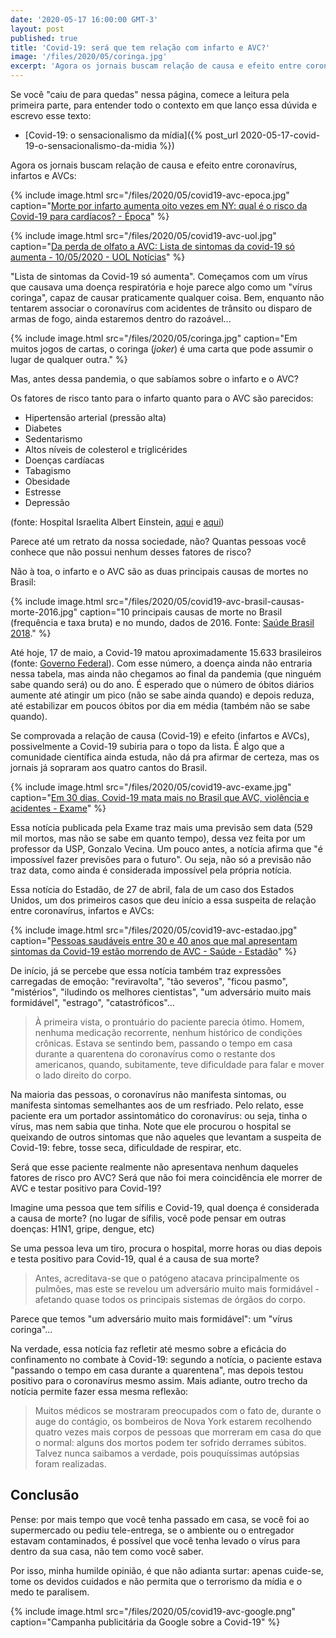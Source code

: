 ```yaml
---
date: '2020-05-17 16:00:00 GMT-3'
layout: post
published: true
title: 'Covid-19: será que tem relação com infarto e AVC?'
image: '/files/2020/05/coringa.jpg'
excerpt: 'Agora os jornais buscam relação de causa e efeito entre coronavírus, infartos e AVCs. "Lista de sintomas da Covid-19 só aumenta". Começamos com um vírus que causava uma doença respiratória e hoje parece algo como um "vírus coringa", capaz de causar praticamente qualquer coisa. Bem, enquanto não tentarem associar o coronavírus com acidentes de trânsito ou disparo de armas de fogo, ainda estaremos dentro do razoável... Mas antes dessa pandemia, o que sabíamos sobre o infarto e o AVC?'
---
```


Se você "caiu de para quedas" nessa página, comece a leitura pela primeira parte, para entender todo o contexto em que lanço essa dúvida e escrevo esse texto:

- [Covid-19: o sensacionalismo da mídia]({% post_url 2020-05-17-covid-19-o-sensacionalismo-da-midia %})

Agora os jornais buscam relação de causa e efeito entre coronavírus, infartos e AVCs:

{% include image.html src="/files/2020/05/covid19-avc-epoca.jpg" caption="[Morte por infarto aumenta oito vezes em NY: qual é o risco da Covid-19 para cardíacos? - Época](https://epoca.globo.com/sociedade/morte-por-infarto-aumenta-oito-vezes-em-ny-qual-o-risco-da-covid-19-para-cardiacos-24368711)" %}

{% include image.html src="/files/2020/05/covid19-avc-uol.jpg" caption="[Da perda de olfato a AVC: Lista de sintomas da covid-19 só aumenta - 10/05/2020 - UOL Notícias](https://noticias.uol.com.br/ultimas-noticias/afp/2020/05/10/lista-de-sintomas-do-novo-coronavirus-aumenta-a-cada-semana.htm)" %}

"Lista de sintomas da Covid-19 só aumenta". Começamos com um vírus que causava uma doença respiratória e hoje parece algo como um "vírus coringa", capaz de causar praticamente qualquer coisa. Bem, enquanto não tentarem associar o coronavírus com acidentes de trânsito ou disparo de armas de fogo, ainda estaremos dentro do razoável...

{% include image.html src="/files/2020/05/coringa.jpg" caption="Em muitos jogos de cartas, o coringa (_joker_) é uma carta que pode assumir o lugar de qualquer outra." %}

Mas, antes dessa pandemia, o que sabíamos sobre o infarto e o AVC?

Os fatores de risco tanto para o infarto quanto para o AVC são parecidos:

- Hipertensão arterial (pressão alta)
- Diabetes
- Sedentarismo
- Altos níveis de colesterol e triglicérides
- Doenças cardíacas
- Tabagismo
- Obesidade
- Estresse
- Depressão

(fonte: Hospital Israelita Albert Einstein, [aqui][einstein-1] e [aqui][einstein-2])

[einstein-1]: https://www.einstein.br/neurologia/avc
[einstein-2]: https://www.einstein.br/especialidades/cardiologia/doencas-sintomas/infarto-do-miocardio

Parece até um retrato da nossa sociedade, não? Quantas pessoas você conhece que não possui nenhum desses fatores de risco?

Não à toa, o infarto e o AVC são as duas principais causas de mortes no Brasil:

<!--

| Ordem | Causa de morte                            | Mortos  |
|-------|-------------------------------------------|---------|
| 1     | Doenças cardíacas isquêmicas              | 185.192 |
| 2     | Acidente vascular cerebral (AVC)          | 107.658 |
| 3     | Doença de Alzheimer e outras demências    | 80.600  |
| 4     | Infecções de vias aéreas inferiores       | 69.961  |
| 5     | Doença pulmonar obstrutiva crônica (DPOC) | 64.673  |
| 6     | Violência interpessoal                    | 59.772  |
| 7     | Diabetes mellitus                         | 56.793  |
| 8     | Acidentes de trânsito                     | 48.754  |
| 9     | Doença renal crônica                      | 34.092  |
| 10    | Câncer de traqueia, brônquio e pulmão     | 30.066  |

-->

{% include image.html src="/files/2020/05/covid19-avc-brasil-causas-morte-2016.jpg" caption="10 principais causas de morte no Brasil (frequência e taxa bruta) e no mundo, dados de 2016. Fonte: [Saúde Brasil 2018](http://bvsms.saude.gov.br/bvs/publicacoes/saude_brasil_2018_analise_situacao_saude_doencas_agravos_cronicos_desafios_perspectivas.pdf)." %}

Até hoje, 17 de maio, a Covid-19 matou aproximadamente 15.633 brasileiros (fonte: [Governo Federal][covid-saude]). Com esse número, a doença ainda não entraria nessa tabela, mas ainda não chegamos ao final da pandemia (que ninguém sabe quando será) ou do ano. É esperado que o número de óbitos diários aumente até atingir um pico (não se sabe ainda quando) e depois reduza, até estabilizar em poucos óbitos por dia em média (também não se sabe quando).

[covid-saude]: https://covid.saude.gov.br/

Se comprovada a relação de causa (Covid-19) e efeito (infartos e AVCs), possivelmente a Covid-19 subiria para o topo da lista. É algo que a comunidade científica ainda estuda, não dá pra afirmar de certeza, mas os jornais já sopraram aos quatro cantos do Brasil.

{% include image.html src="/files/2020/05/covid19-avc-exame.jpg" caption="[Em 30 dias, Covid-19 mata mais no Brasil que AVC, violência e acidentes - Exame](https://exame.abril.com.br/brasil/em-30-dias-covid-19-mata-mais-no-brasil-que-avc-violencia-e-acidentes/)" %}

Essa notícia publicada pela Exame traz mais uma previsão sem data (529 mil mortos, mas não se sabe em quanto tempo), dessa vez feita por um professor da USP, Gonzalo Vecina. Um pouco antes, a notícia afirma que "é impossível fazer previsões para o futuro". Ou seja, não só a previsão não traz data, como ainda é considerada impossível pela própria notícia.

Essa notícia do Estadão, de 27 de abril, fala de um caso dos Estados Unidos, um dos primeiros casos que deu início a essa suspeita de relação entre coronavírus, infartos e AVCs:

{% include image.html src="/files/2020/05/covid19-avc-estadao.jpg" caption="[Pessoas saudáveis entre 30 e 40 anos que mal apresentam sintomas da Covid-19 estão morrendo de AVC - Saúde - Estadão](https://saude.estadao.com.br/noticias/geral,pessoas-saudaveis-entre-30-e-40-anos-que-mal-apresentam-sintomas-da-covid-19-estao-morrendo-de-avc,70003283840)" %}

De início, já se percebe que essa notícia também traz expressões carregadas de emoção: "reviravolta", "tão severos", "ficou pasmo", "mistérios", "iludindo os melhores cientistas", "um adversário muito mais formidável", "estrago", "catastróficos"...

> À primeira vista, o prontuário do paciente parecia ótimo. Homem, nenhuma medicação recorrente, nenhum histórico de condições crônicas. Estava se sentindo bem, passando o tempo em casa durante a quarentena do coronavírus como o restante dos americanos, quando, subitamente, teve dificuldade para falar e mover o lado direito do corpo.

Na maioria das pessoas, o coronavírus não manifesta sintomas, ou manifesta sintomas semelhantes aos de um resfriado. Pelo relato, esse paciente era um portador assintomático do coronavírus: ou seja, tinha o vírus, mas nem sabia que tinha. Note que ele procurou o hospital se queixando de outros sintomas que não aqueles que levantam a suspeita de Covid-19: febre, tosse seca, dificuldade de respirar, etc.

Será que esse paciente realmente não apresentava nenhum daqueles fatores de risco pro AVC? Será que não foi mera coincidência ele morrer de AVC e testar positivo para Covid-19?

Imagine uma pessoa que tem sífilis e Covid-19, qual doença é considerada a causa de morte? (no lugar de sífilis, você pode pensar em outras doenças: H1N1, gripe, dengue, etc)

Se uma pessoa leva um tiro, procura o hospital, morre horas ou dias depois e testa positivo para Covid-19, qual é a causa de sua morte?

> Antes, acreditava-se que o patógeno atacava principalmente os pulmões, mas este se revelou um adversário muito mais formidável - afetando quase todos os principais sistemas de órgãos do corpo.

Parece que temos "um adversário muito mais formidável": um "vírus coringa"...

Na verdade, essa notícia faz refletir até mesmo sobre a eficácia do confinamento no combate à Covid-19: segundo a notícia, o paciente estava "passando o tempo em casa durante a quarentena", mas depois testou positivo para o coronavírus mesmo assim. Mais adiante, outro trecho da notícia permite fazer essa mesma reflexão:

> Muitos médicos se mostraram preocupados com o fato de, durante o auge do contágio, os bombeiros de Nova York estarem recolhendo quatro vezes mais corpos de pessoas que morreram em casa do que o normal: alguns dos mortos podem ter sofrido derrames súbitos. Talvez nunca saibamos a verdade, pois pouquíssimas autópsias foram realizadas.

## Conclusão

Pense: por mais tempo que você tenha passado em casa, se você foi ao supermercado ou pediu tele-entrega, se o ambiente ou o entregador estavam contaminados, é possível que você tenha levado o vírus para dentro da sua casa, não tem como você saber.

Por isso, minha humilde opinião, é que não adianta surtar: apenas cuide-se, tome os devidos cuidados e não permita que o terrorismo da mídia e o medo te paralisem.

{% include image.html src="/files/2020/05/covid19-avc-google.png" caption="Campanha publicitária da Google sobre a Covid-19" %}

